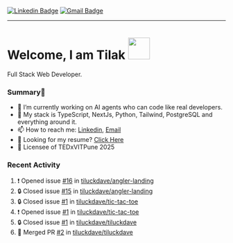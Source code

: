 [![Linkedin Badge](https://img.shields.io/badge/-tiluckdave-blue?style=flat-square&logo=Linkedin&logoColor=white&link=https://www.linkedin.com/in/tiluckdave/)](https://www.linkedin.com/in/tiluckdave/)
[![Gmail Badge](https://img.shields.io/badge/-hello@tiluckdave.in-c14438?style=flat-square&logo=Gmail&logoColor=white&link=mailto:hello@tiluckdave.in)](mailto:hello@tiluckdave.in)

---

# Welcome, I am Tilak <img src="https://media.giphy.com/media/mGcNjsfWAjY5AEZNw6/giphy.gif" width="50">
Full Stack Web Developer.

### Summary👋
- 🔭 I’m currently working on AI agents who can code like real developers.
- 🧠 My stack is TypeScript, NextJs, Python, Tailwind, PostgreSQL and everything around it.
- 📫 How to reach me: [Linkedin](https://www.linkedin.com/in/tiluckdave/), [Email](mailto:hello@tiluckdave.in)
- 📄 Looking for my resume? [Click Here](https://tiluckdave.in/resume.pdf)
- 🎤 Licensee of TEDxVITPune 2025

### Recent Activity
<!--START_SECTION:activity-->
1. ❗ Opened issue [#16](https://github.com/tiluckdave/angler-landing/issues/16) in [tiluckdave/angler-landing](https://github.com/tiluckdave/angler-landing)
2. 🔒 Closed issue [#15](https://github.com/tiluckdave/angler-landing/issues/15) in [tiluckdave/angler-landing](https://github.com/tiluckdave/angler-landing)
3. 🔒 Closed issue [#1](https://github.com/tiluckdave/tic-tac-toe/issues/1) in [tiluckdave/tic-tac-toe](https://github.com/tiluckdave/tic-tac-toe)
4. ❗ Opened issue [#1](https://github.com/tiluckdave/tic-tac-toe/issues/1) in [tiluckdave/tic-tac-toe](https://github.com/tiluckdave/tic-tac-toe)
5. 🔒 Closed issue [#1](https://github.com/tiluckdave/tiluckdave/issues/1) in [tiluckdave/tiluckdave](https://github.com/tiluckdave/tiluckdave)
6. 🎉 Merged PR [#2](https://github.com/tiluckdave/tiluckdave/pull/2) in [tiluckdave/tiluckdave](https://github.com/tiluckdave/tiluckdave)
<!--END_SECTION:activity-->
